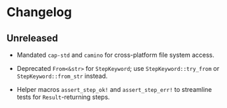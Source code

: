 # Changelog

## Unreleased

- Mandated `cap-std` and `camino` for cross-platform file system access.

- Deprecated `From<&str>` for `StepKeyword`; use `StepKeyword::try_from` or
  `StepKeyword::from_str` instead.
- Helper macros `assert_step_ok!` and `assert_step_err!` to streamline tests for
  `Result`-returning steps.

